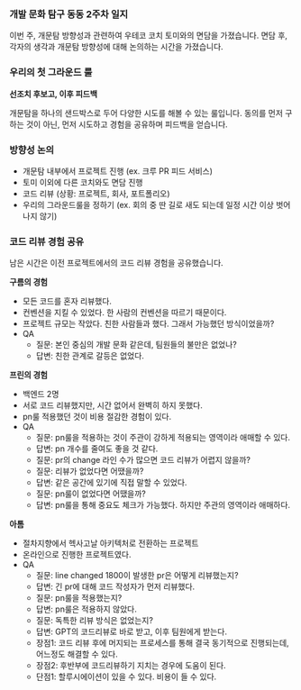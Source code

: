 ### 개발 문화 탐구 동동 2주차 일지

이번 주, 개문탐 방향성과 관련하여 우테코 코치 토미와의 면담을 가졌습니다. 면담 후, 각자의 생각과 개문탐 방향성에 대해 논의하는 시간을 가졌습니다. 

### 우리의 첫 그라운드 룰

**선조치 후보고, 이후 피드백**

개문탐을 하나의 샌드박스로 두어 다양한 시도를 해볼 수 있는 룰입니다. 동의를 먼저 구하는 것이 아닌, 먼저 시도하고 경험을 공유하며 피드백을 얻습니다. 

### 방향성 논의

- 개문탐 내부에서 프로젝트 진행 (ex. 크루 PR 피드 서비스)
- 토미 이외에 다른 코치와도 면담 진행
- 코드 리뷰 (상황: 프로젝트, 회사, 포트폴리오)
- 우리의 그라운드룰을 정하기 (ex. 회의 중 딴 길로 새도 되는데 일정 시간 이상 벗어나지 않기)

### 코드 리뷰 경험 공유

남은 시간은 이전 프로젝트에서의 코드 리뷰 경험을 공유했습니다. 

**구름의 경험**
- 모든 코드를 혼자 리뷰했다.
- 컨벤션을 지킬 수 있었다. 한 사람의 컨벤션을 따르기 때문이다. 
- 프로젝트 규모는 작았다. 친한 사람들과 했다. 그래서 가능했던 방식이었을까?
- QA
    - 질문: 본인 중심의 개발 문화 같은데, 팀원들의 불만은 없었나?
    - 답변: 친한 관계로 갈등은 없었다. 

**프린의 경험**
- 백엔드 2명
- 서로 코드 리뷰했지만, 시간 없어서 완벽히 하지 못했다.
- pn룰 적용했던 것이 비용 절감한 경험이 있다. 
- QA
    - 질문: pn룰을 적용하는 것이 주관이 강하게 적용되는 영역이라 애매할 수 있다.
    - 답변: pn 개수를 줄여도 좋을 것 같다.
    - 질문: pr의 change 라인 수가 많으면 코드 리뷰가 어렵지 않을까?
    - 질문: 리뷰가 없었다면 어땠을까? 
    - 답변: 같은 공간에 있기에 직접 말할 수 있었다.
    - 질문: pn룰이 없었다면 어땠을까?
    - 답변: pn룰을 통해 중요도 체크가 가능했다. 하지만 주관의 영역이라 애매하다. 

**아톰**
- 절차지향에서 헥사고날 아키텍처로 전환하는 프로젝트
- 온라인으로 진행한 프로젝트였다. 
- QA
    - 질문: line changed 1800이 발생한 pr은 어떻게 리뷰했는지?
    - 답변: 긴 pr에 대해 코드 작성자가 먼저 리뷰했다. 
    - 질문: pn룰을 적용했는지? 
    - 답변: pn룰은 적용하지 않았다.
    - 질문: 독특한 리뷰 방식은 없었는지?
    - 답변: GPT의 코드리뷰로 바로 받고, 이후 팀원에게 받는다.
    - 장점1: 코드 리뷰 후에 머지되는 프로세스를 통해 결국 동기적으로 진행되는데, 어느정도 해결할 수 있다.
    - 장점2: 후반부에 코드리뷰하기 지치는 경우에 도움이 된다.
    - 단점1: 할루시에이션이 있을 수 있다. 비용이 들 수 있다.
